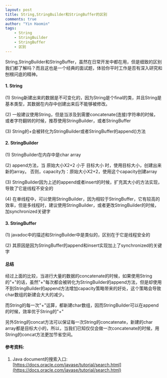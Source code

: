 ```yaml
---
layout: post
title: String,StringBuilder和StringBuffer的区别
comments: true
author: "Yin Haomin"
tags:
    - String
    - StringBuilder
    - StringBuffer
    - 区别
---
```


String,StringBuilder和StringBuffer，虽然在日常开发中都在用，但是细致的区别我们都了解吗？而且这也是一个经典的面试题，体验你平时工作是否有深入研究和刨根问底的精神。

#### 1. String
(1) String新建出来的数据是不可变化的，因为String是个final的类，并且String是基本类型，其数据在内存中创建出来后不能够被修改。

(2) 一般建议使用String，但是当涉及到需要concatenate(连接)字符串的时候，或者字符翻转的时候，推荐使用StringBuilder，或者StringBuffer

(3) String的+会被转化为StringBuilder或者StringBuffer的append()方法

#### 2. StringBuilder
(1) StringBuilder在内存中是char array

(2) append方法，当 原始大小X2+2 小于 目标大小 时，使用目标大小，创建出来新的array。 否则，capacity为：原始大小X2+2，使用这个capacity创建array

(3) StringBuilder因为上述的append或者insert的时候，扩充其大小的方法实现，导致了它是线程不安全的

(4) 在单线程中，可以使用StringBuilder，因为相较于StringBuffer，它有较高的效率，但是多线程时，建议使用StringBuilder，或者更改StringBuilder的时候，加synchronized关键字

#### 3. StringBuffer
(1) javadoc中的描述和StringBuilder中是类似的，区别在于它是线程安全的

(2) 其原因是因为StringBuffer的append和insert实现加上了synchronized的关键字

#### 总结
经过上面的比较，当进行大量的数据的concatenate的时候，如果使用String的"+"的话，虽然"+"每次都会被转化为StringBuilder的append方法，但是却使用不到StringBuilder的append方法增加capacity策略带来的好处，这个策略会导致char数组的新建会大大的减少。

而String的每一次"+"运算，都新建char数组，因而StringBuilder可以在append的时候，效率优于String的"+"

另外String的concat方法可以保证每一次String的concatenate，新建的char array都是目标大小的，所以，当我们已知仅仅会做一次concatenate的时候，用String的concat方法更加节省空间。

#### 参考资料:
1. Java document的搜索入口: [https://docs.oracle.com/javase/tutorial/search.html](https://docs.oracle.com/javase/tutorial/search.html)
